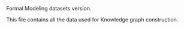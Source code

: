 Formal Modeling datasets version.

This file contains all the data used for Knowledge graph construction.
